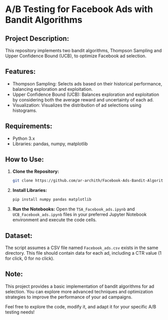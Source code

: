 # A/B Testing for Facebook Ads with Bandit Algorithms

## Project Description:

This repository implements two bandit algorithms, Thompson Sampling and Upper Confidence Bound (UCB), to optimize Facebook ad selection.

## Features:

- Thompson Sampling: Selects ads based on their historical performance, balancing exploration and exploitation.
- Upper Confidence Bound (UCB): Balances exploration and exploitation by considering both the average reward and uncertainty of each ad.
- Visualization: Visualizes the distribution of ad selections using histograms.

## Requirements:

* Python 3.x
* Libraries: pandas, numpy, matplotlib

## How to Use:

1. **Clone the Repository:**
   ```bash
   git clone https://github.com/ar-archith/Facebook-Ads-Bandit-Algorithms.git
2. **Install Libraries:**
   ```bash
   pip install numpy pandas matplotlib
3. **Run the Notebooks:**
   Open the `TSA_Facebook_ads.ipynb` and `UCB_Facebook_ads.ipynb` files in your preferred Jupyter Notebook environment and execute the code cells.

## Dataset:

The script assumes a CSV file named `Facebook_ads.csv` exists in the same directory. This file should contain data for each ad, including a CTR value (1 for click, 0 for no click).

## Note:

This project provides a basic implementation of bandit algorithms for ad selection. You can explore more advanced techniques and optimization strategies to improve the performance of your ad campaigns.

Feel free to explore the code, modify it, and adapt it for your specific A/B testing needs!
